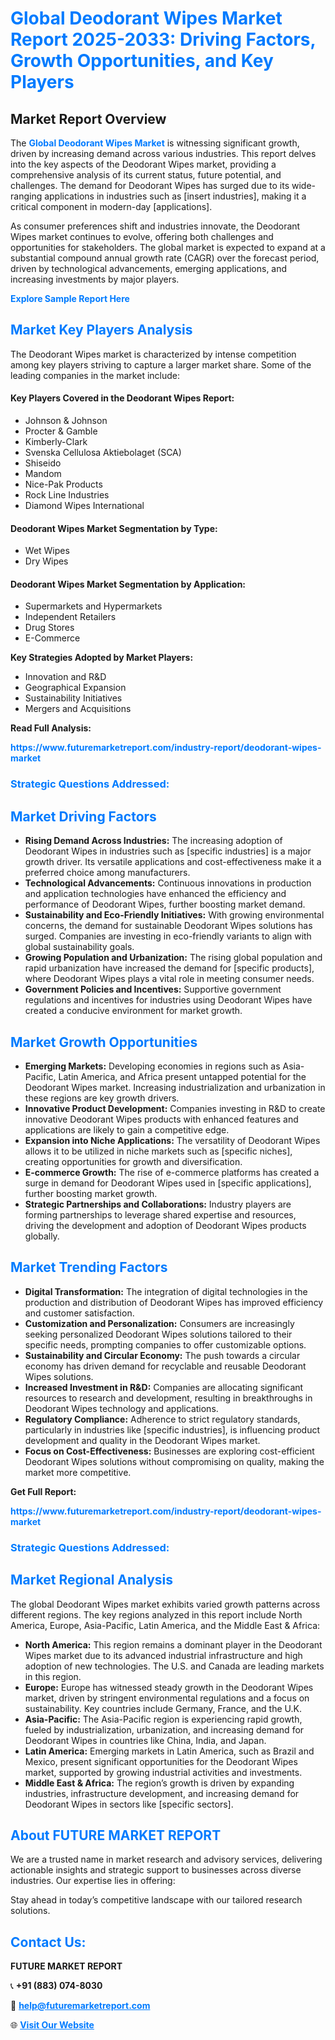 <h1 style="color: #007BFF;">Global Deodorant Wipes Market Report 2025-2033: Driving Factors, Growth Opportunities, and Key Players</h1>

<section id="overview">
<h2>Market Report Overview</h2>
<p>The <a href="https://www.futuremarketreport.com/industry-report/deodorant-wipes-market" style="color: #007BFF; text-decoration: none;"><strong>Global Deodorant Wipes Market</strong></a> is witnessing significant growth, driven by increasing demand across various industries. This report delves into the key aspects of the Deodorant Wipes market, providing a comprehensive analysis of its current status, future potential, and challenges. The demand for Deodorant Wipes has surged due to its wide-ranging applications in industries such as [insert industries], making it a critical component in modern-day [applications].</p>
<p>As consumer preferences shift and industries innovate, the Deodorant Wipes market continues to evolve, offering both challenges and opportunities for stakeholders. The global market is expected to expand at a substantial compound annual growth rate (CAGR) over the forecast period, driven by technological advancements, emerging applications, and increasing investments by major players.</p>
</section>

<section id="overview">
<p><a href="https://www.futuremarketreport.com/request-sample/reportId=51794" style="color: #007BFF; text-decoration: none;"><strong>Explore Sample Report Here</strong></a></p>
</section>

<section id="key-players">
<h2 style="color: #007BFF;">Market Key Players Analysis</h2>
<p>The Deodorant Wipes market is characterized by intense competition among key players striving to capture a larger market share. Some of the leading companies in the market include:</p>
<h4>Key Players Covered in the Deodorant Wipes Report:</h4>
<ul><li>Johnson &amp; Johnson</li><li>Procter &amp; Gamble</li><li>Kimberly-Clark</li><li>Svenska Cellulosa Aktiebolaget (SCA)</li><li>Shiseido</li><li>Mandom</li><li>Nice-Pak Products</li><li>Rock Line Industries</li><li>Diamond Wipes International</li></ul>
<h4>Deodorant Wipes Market Segmentation by Type:</h4>
<ul><li>Wet Wipes</li><li>Dry Wipes</li></ul>

<h4>Deodorant Wipes Market Segmentation by Application:</h4>
<ul><li>Supermarkets and Hypermarkets</li><li>Independent Retailers</li><li>Drug Stores</li><li>E-Commerce</li></ul>
<p><strong>Key Strategies Adopted by Market Players:</strong></p>
<ul>
<li>Innovation and R&D</li>
<li>Geographical Expansion</li>
<li>Sustainability Initiatives</li>
<li>Mergers and Acquisitions</li>
</ul>
</section>

<section>
<p><strong>Read Full Analysis: </strong></p><a href="https://www.futuremarketreport.com/industry-report/deodorant-wipes-market" style="color: #007BFF; text-decoration: none;"><strong>https://www.futuremarketreport.com/industry-report/deodorant-wipes-market</strong></a>
<h3 style="color: #007BFF;">Strategic Questions Addressed:</h3>
</section>

<section id="driving-factors">
<h2 style="color: #007BFF;">Market Driving Factors</h2>
<ul>
<li><strong>Rising Demand Across Industries:</strong> The increasing adoption of Deodorant Wipes in industries such as [specific industries] is a major growth driver. Its versatile applications and cost-effectiveness make it a preferred choice among manufacturers.</li>
<li><strong>Technological Advancements:</strong> Continuous innovations in production and application technologies have enhanced the efficiency and performance of Deodorant Wipes, further boosting market demand.</li>
<li><strong>Sustainability and Eco-Friendly Initiatives:</strong> With growing environmental concerns, the demand for sustainable Deodorant Wipes solutions has surged. Companies are investing in eco-friendly variants to align with global sustainability goals.</li>
<li><strong>Growing Population and Urbanization:</strong> The rising global population and rapid urbanization have increased the demand for [specific products], where Deodorant Wipes plays a vital role in meeting consumer needs.</li>
<li><strong>Government Policies and Incentives:</strong> Supportive government regulations and incentives for industries using Deodorant Wipes have created a conducive environment for market growth.</li>
</ul>
</section>

<section id="growth-opportunities">
<h2 style="color: #007BFF;">Market Growth Opportunities</h2>
<ul>
<li><strong>Emerging Markets:</strong> Developing economies in regions such as Asia-Pacific, Latin America, and Africa present untapped potential for the Deodorant Wipes market. Increasing industrialization and urbanization in these regions are key growth drivers.</li>
<li><strong>Innovative Product Development:</strong> Companies investing in R&D to create innovative Deodorant Wipes products with enhanced features and applications are likely to gain a competitive edge.</li>
<li><strong>Expansion into Niche Applications:</strong> The versatility of Deodorant Wipes allows it to be utilized in niche markets such as [specific niches], creating opportunities for growth and diversification.</li>
<li><strong>E-commerce Growth:</strong> The rise of e-commerce platforms has created a surge in demand for Deodorant Wipes used in [specific applications], further boosting market growth.</li>
<li><strong>Strategic Partnerships and Collaborations:</strong> Industry players are forming partnerships to leverage shared expertise and resources, driving the development and adoption of Deodorant Wipes products globally.</li>
</ul>
</section>

<section id="trending-factors">
<h2 style="color: #007BFF;">Market Trending Factors</h2>
<ul>
<li><strong>Digital Transformation:</strong> The integration of digital technologies in the production and distribution of Deodorant Wipes has improved efficiency and customer satisfaction.</li>
<li><strong>Customization and Personalization:</strong> Consumers are increasingly seeking personalized Deodorant Wipes solutions tailored to their specific needs, prompting companies to offer customizable options.</li>
<li><strong>Sustainability and Circular Economy:</strong> The push towards a circular economy has driven demand for recyclable and reusable Deodorant Wipes solutions.</li>
<li><strong>Increased Investment in R&D:</strong> Companies are allocating significant resources to research and development, resulting in breakthroughs in Deodorant Wipes technology and applications.</li>
<li><strong>Regulatory Compliance:</strong> Adherence to strict regulatory standards, particularly in industries like [specific industries], is influencing product development and quality in the Deodorant Wipes market.</li>
<li><strong>Focus on Cost-Effectiveness:</strong> Businesses are exploring cost-efficient Deodorant Wipes solutions without compromising on quality, making the market more competitive.</li>
</ul>
</section>

<section>
<p><strong>Get Full Report: </strong></p><a href="https://www.futuremarketreport.com/industry-report/deodorant-wipes-market" style="color: #007BFF; text-decoration: none;"><strong>https://www.futuremarketreport.com/industry-report/deodorant-wipes-market</strong></a>
<h3 style="color: #007BFF;">Strategic Questions Addressed:</h3>
</section>


<section id="regional-analysis">
<h2 style="color: #007BFF;">Market Regional Analysis</h2>
<p>The global Deodorant Wipes market exhibits varied growth patterns across different regions. The key regions analyzed in this report include North America, Europe, Asia-Pacific, Latin America, and the Middle East & Africa:</p>
<ul>
<li><strong>North America:</strong> This region remains a dominant player in the Deodorant Wipes market due to its advanced industrial infrastructure and high adoption of new technologies. The U.S. and Canada are leading markets in this region.</li>
<li><strong>Europe:</strong> Europe has witnessed steady growth in the Deodorant Wipes market, driven by stringent environmental regulations and a focus on sustainability. Key countries include Germany, France, and the U.K.</li>
<li><strong>Asia-Pacific:</strong> The Asia-Pacific region is experiencing rapid growth, fueled by industrialization, urbanization, and increasing demand for Deodorant Wipes in countries like China, India, and Japan.</li>
<li><strong>Latin America:</strong> Emerging markets in Latin America, such as Brazil and Mexico, present significant opportunities for the Deodorant Wipes market, supported by growing industrial activities and investments.</li>
<li><strong>Middle East & Africa:</strong> The region’s growth is driven by expanding industries, infrastructure development, and increasing demand for Deodorant Wipes in sectors like [specific sectors].</li>
</ul>
</section>

<footer>
<h2 style="color: #007BFF;">About FUTURE MARKET REPORT</h2>
<p>We are a trusted name in market research and advisory services, delivering actionable insights and strategic support to businesses across diverse industries. Our expertise lies in offering:</p>

<p>Stay ahead in today’s competitive landscape with our tailored research solutions.</p>

<h2 style="color: #007BFF;">Contact Us:</h2>
<p><strong>FUTURE MARKET REPORT</strong></p>
<p>📞 <strong>+91 (883) 074-8030</strong></p>
<p>📧 <strong><a href="mailto:help@futuremarketreport.com" style="color: #007BFF;">help@futuremarketreport.com</a></strong></p>
<p>🌐 <strong><a href="https://www.futuremarketreport.com/" style="color: #007BFF;">Visit Our Website</a></strong></p>
</footer>